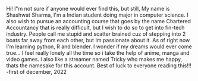 Hi! I"m not sure if anyone would ever find this, but still,
My name is Shashwat Sharma, I'm a Indian student doing major in computer science.
I also wish to pursue an accounting course that goes by the name Chartered Accountancy that is really difficult, but I wish to do so to get into fin-tech industry.
People call me stupid and scatter brained cuz of stepping into 2 boats far away from each other, but Im passionate about it.
As of right now I'm learning python, R and blender.
I wonder if my dreams would ever come true...
I feel really lonely all the time so i take the help of anime, manga and video games. i also like a streamer named Tricky who makes me happy, thats the namesake for this account.
Best of luck to everyone reading this!!!
-first of december, 2022
